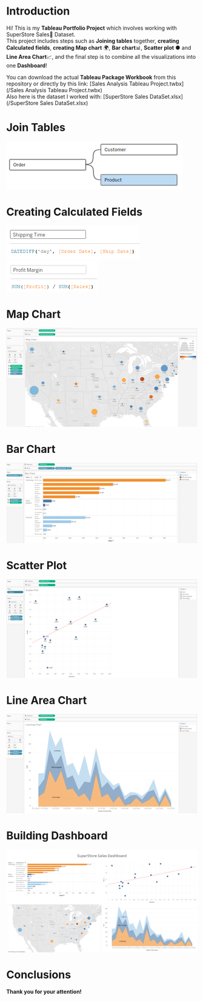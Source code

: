 # Introduction

Hi! This is my **Tableau Portfolio Project** which involves working with SuperStore Sales🛒 Dataset.  
This project includes steps such as **Joining tables** together, **creating Calculated fields**, **creating Map chart** 🌍,
**Bar chart**📊, **Scatter plot** ● and **Line Area Chart**📈, and the final step is to combine all the visualizations into one
**Dashboard**!

You can download the actual **Tableau Package Workbook** from this repository or directly by this link: [Sales Analysis Tableau Project.twbx](/Sales Analysis Tableau Project.twbx)  
Also here is the dataset I worked with: [SuperStore Sales DataSet.xlsx](/SuperStore Sales DataSet.xlsx)

# Join Tables

![1_join_tables.png](assets%2F1_join_tables.png)

# Creating Calculated Fields
![2_shipping_time.png](assets%2F2_shipping_time.png)
![3_profit_margin.png](assets%2F3_profit_margin.png)
# Map Chart
![4_map_chart.png](assets%2F4_map_chart.png)
# Bar Chart
![5_bar_chart.png](assets%2F5_bar_chart.png)
# Scatter Plot
![6_scatter_plot_chart.png](assets%2F6_scatter_plot_chart.png)
# Line Area Chart
![7_line_area_chart.png](assets%2F7_line_area_chart.png)
# Building Dashboard
![8_dashboard.png](assets%2F8_dashboard.png)
# Conclusions


**Thank you for your attention!**


